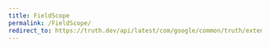 ```yaml
---
title: FieldScope
permalink: /FieldScope/
redirect_to: https://truth.dev/api/latest/com/google/common/truth/extensions/proto/FieldScope.html
---
```

